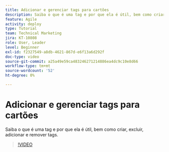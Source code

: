```yaml
---
title: Adicionar e gerenciar tags para cartões
description: Saiba o que é uma tag e por que ela é útil, bem como criar, excluir, adicionar e remover tags.
feature: Agile
activity: deploy
type: Tutorial
team: Technical Marketing
jira: KT-10808
role: User, Leader
level: Beginner
exl-id: f2327549-a8db-4621-867d-e6f13a6d292f
doc-type: video
source-git-commit: a25a49e59ca483246271214886ea4dc9c10e8d66
workflow-type: tm+mt
source-wordcount: '52'
ht-degree: 0%

---
```


# Adicionar e gerenciar tags para cartões

Saiba o que é uma tag e por que ela é útil, bem como criar, excluir, adicionar e remover tags.

>[!VIDEO](https://video.tv.adobe.com/v/346807)
